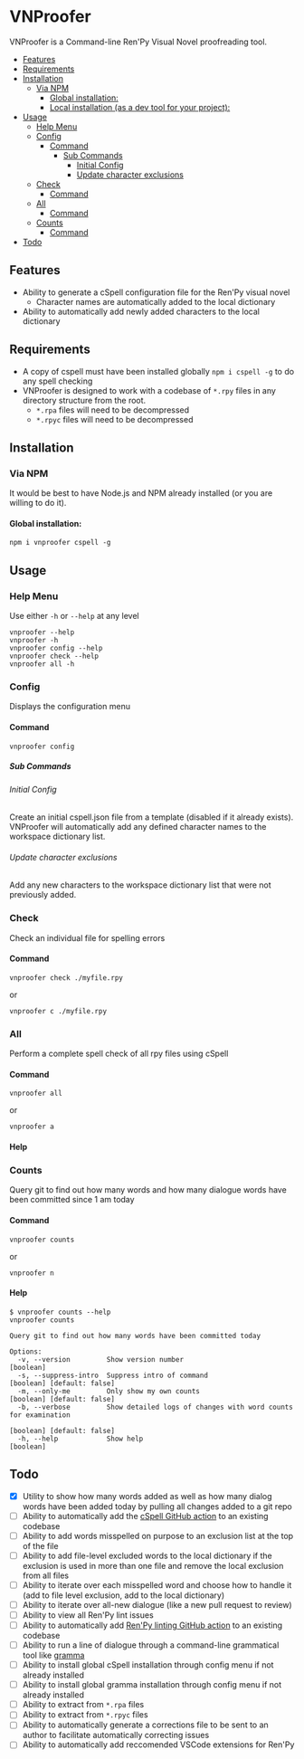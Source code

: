 # VNProofer
VNProofer is a Command-line Ren'Py Visual Novel proofreading tool.

<!-- TOC -->
- [Features](#features)
- [Requirements](#requirements)
- [Installation](#installation)
    - [Via NPM](#via-npm)
        - [Global installation:](#global-installation)
        - [Local installation (as a dev tool for your project):](#local-installation-as-a-dev-tool-for-your-project)
- [Usage](#usage)
    - [Help Menu](#help-menu)
    - [Config](#config)
        - [Command](#command)
            - [Sub Commands](#sub-commands)
                - [Initial Config](#initial-config)
                - [Update character exclusions](#update-character-exclusions)
    - [Check](#check)
        - [Command](#command)
    - [All](#all)
        - [Command](#command)
    - [Counts](#counts)
        - [Command](#command)
- [Todo](#todo)
<!-- /TOC -->

## Features
 - Ability to generate a cSpell configuration file for the Ren'Py visual novel
    - Character names are automatically added to the local dictionary
 - Ability to automatically add newly added characters to the local dictionary

## Requirements
 - A copy of cspell must have been installed globally `npm i cspell -g` to do any spell checking
 - VNProofer is designed to work with a codebase of `*.rpy` files in any directory structure from the root.
    - `*.rpa` files will need to be decompressed
    - `*.rpyc` files will need to be decompressed

## Installation

### Via NPM

It would be best to have Node.js and NPM already installed (or you are willing to do it).

#### Global installation:

```
npm i vnproofer cspell -g
```

## Usage

### Help Menu

Use either `-h` or `--help` at any level
```
vnproofer --help
vnproofer -h
vnproofer config --help
vnproofer check --help
vnproofer all -h
```

### Config

Displays the configuration menu

#### Command
```
vnproofer config
```

##### Sub Commands

###### Initial Config

Create an initial cspell.json file from a template (disabled if it already exists). VNProofer will automatically add any defined character names to the workspace dictionary list.

###### Update character exclusions

Add any new characters to the workspace dictionary list that were not previously added.

### Check

Check an individual file for spelling errors

#### Command
```
vnproofer check ./myfile.rpy
```
or
```
vnproofer c ./myfile.rpy
```

### All

Perform a complete spell check of all rpy files using cSpell

#### Command
```
vnproofer all
```
or
```
vnproofer a
```

#### Help


### Counts

Query git to find out how many words and how many dialogue words have been committed since 1 am today

#### Command
```
vnproofer counts
```
or
```
vnproofer n
```
#### Help

```
$ vnproofer counts --help
vnproofer counts

Query git to find out how many words have been committed today

Options:
  -v, --version         Show version number                                      [boolean]
  -s, --suppress-intro  Suppress intro of command               [boolean] [default: false]
  -m, --only-me         Only show my own counts                 [boolean] [default: false]
  -b, --verbose         Show detailed logs of changes with word counts for examination
                                                                [boolean] [default: false]
  -h, --help            Show help                                                [boolean]
```

## Todo
- [x] Utility to show how many words added as well as how many dialog words have been added today by pulling all changes added to a git repo
- [ ] Ability to automatically add the [cSpell GitHub action](https://github.com/marketplace/actions/cspell-action) to an existing codebase
- [ ] Ability to add words misspelled on purpose to an exclusion list at the top of the file
- [ ] Ability to add file-level excluded words to the local dictionary if the exclusion is used in more than one file and remove the local exclusion from all files
- [ ] Ability to iterate over each misspelled word and choose how to handle it (add to file level exclusion, add to the local dictionary)
- [ ] Ability to iterate over all-new dialogue (like a new pull request to review)
- [ ] Ability to view all Ren'Py lint issues
- [ ] Ability to automatically add [Ren'Py linting GitHub action](https://github.com/marketplace/actions/lint-ren-py-project) to an existing codebase
- [ ] Ability to run a line of dialogue through a command-line grammatical tool like [gramma](https://caderek.github.io/gramma/)
- [ ] Ability to install global cSpell installation through config menu if not already installed
- [ ] Ability to install global gramma installation through config menu if not already installed
- [ ] Ability to extract from `*.rpa` files
- [ ] Ability to extract from `*.rpyc` files
- [ ] Ability to automatically generate a corrections file to be sent to an author to facilitate automatically correcting issues
- [ ] Ability to automatically add reccomended VSCode extensions for Ren'Py
